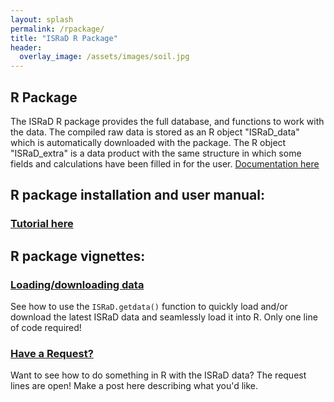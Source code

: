 ```yaml
---
layout: splash
permalink: /rpackage/
title: "ISRaD R Package"
header:
  overlay_image: /assets/images/soil.jpg
---
```



## R Package
The ISRaD R package provides the full database, and functions to work with the data. The compiled raw data is stored as an R object "ISRaD_data" which is automatically downloaded with the package. The R object "ISRaD_extra" is a data product with the same structure in which some fields and calculations have been filled in for the user. [Documentation here](https://github.com/International-Soil-Radiocarbon-Database/ISRaD/raw/master/ISRaD.pdf)

## R package installation and user manual:
### [Tutorial here](/user_manual.html)

## R package vignettes:
### [Loading/downloading data](https://github.com/International-Soil-Radiocarbon-Database/ISRaD/raw/master/vignettes/getdata.pdf)
See how to use the `ISRaD.getdata()` function to quickly load and/or download the latest ISRaD data and seamlessly load it into R. Only one line of code required!

### [Have a Request?](https://github.com/International-Soil-Radiocarbon-Database/ISRaD/issues/170)
Want to see how to do something in R with the ISRaD data? The request lines are open! Make a post here describing what you'd like.





